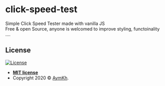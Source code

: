 # click-speed-test

Simple Click Speed Tester made with vanilla JS  
Free & open Source, anyone is welcomed to improve styling, functoinality ....


## License

[![License](http://img.shields.io/:license-mit-blue.svg?style=flat-square)](http://badges.mit-license.org)

- **[MIT license](LICENSE)**
- Copyright 2020 © <a href="https://aymkh.tn/" target="_blank">AymKh</a>.
